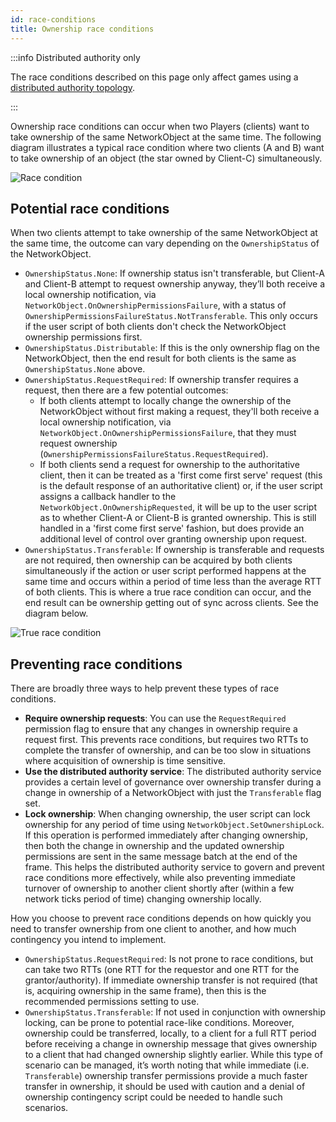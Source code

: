 ```yaml
---
id: race-conditions
title: Ownership race conditions
---
```


:::info Distributed authority only

The race conditions described on this page only affect games using a [distributed authority topology](../terms-concepts/distributed-authority.md).

:::

Ownership race conditions can occur when two Players (clients) want to take ownership of the same NetworkObject at the same time. The following diagram illustrates a typical race condition where two clients (A and B) want to take ownership of an object (the star owned by Client-C) simultaneously.

![Race condition](/img/race-condition.jpg)

## Potential race conditions

When two clients attempt to take ownership of the same NetworkObject at the same time, the outcome can vary depending on the `OwnershipStatus` of the NetworkObject.

* `OwnershipStatus.None`: If ownership status isn't transferable, but Client-A and Client-B attempt to request ownership anyway, they’ll both receive a local ownership notification, via `NetworkObject.OnOwnershipPermissionsFailure`, with a status of `OwnershipPermissionsFailureStatus.NotTransferable`. This only occurs if the user script of both clients don't check the NetworkObject ownership permissions first.
* `OwnershipStatus.Distributable`: If this is the only ownership flag on the NetworkObject, then the end result for both clients is the same as `OwnershipStatus.None` above.
* `OwnershipStatus.RequestRequired`: If ownership transfer requires a request, then there are a few potential outcomes:
    * If both clients attempt to locally change the ownership of the NetworkObject without first making a request, they'll both receive a local ownership notification, via `NetworkObject.OnOwnershipPermissionsFailure`, that they must request ownership (`OwnershipPermissionsFailureStatus.RequestRequired`).
    * If both clients send a request for ownership to the authoritative client, then it can be treated as a 'first come first serve' request (this is the default response of an authoritative client) or, if the user script assigns a callback handler to the `NetworkObject.OnOwnershipRequested`, it will be up to the user script as to whether Client-A or Client-B is granted ownership. This is still handled in a 'first come first serve' fashion, but does provide an additional level of control over granting ownership upon request.
* `OwnershipStatus.Transferable`: If ownership is transferable and requests are not required, then ownership can be acquired by both clients simultaneously if the action or user script performed happens at the same time and occurs within a period of time less than the average RTT of both clients. This is where a true race condition can occur, and the end result can be ownership getting out of sync across clients. See the diagram below.

![True race condition](/img/true-race-condition.jpg)

## Preventing race conditions

There are broadly three ways to help prevent these types of race conditions.

* **Require ownership requests**: You can use the `RequestRequired` permission flag to ensure that any changes in ownership require a request first. This prevents race conditions, but requires two RTTs to complete the transfer of ownership, and can be too slow in situations where acquisition of ownership is time sensitive.
* **Use the distributed authority service**: The distributed authority service provides a certain level of governance over ownership transfer during a change in ownership of a NetworkObject with just the `Transferable` flag set.
* **Lock ownership**: When changing ownership, the user script can lock ownership for any period of time using `NetworkObject.SetOwnershipLock`. If this operation is performed immediately after changing ownership, then both the change in ownership and the updated ownership permissions are sent in the same message batch at the end of the frame. This helps the distributed authority service to govern and prevent race conditions more effectively, while also preventing immediate turnover of ownership to another client shortly after (within a few network ticks period of time) changing ownership locally.

How you choose to prevent race conditions depends on how quickly you need to transfer ownership from one client to another, and how much contingency you intend to implement.

* `OwnershipStatus.RequestRequired`: Is not prone to race conditions, but can take two RTTs (one RTT for the requestor and one RTT for the grantor/authority). If immediate ownership transfer is not required (that is, acquiring ownership in the same frame), then this is the recommended permissions setting to use.
* `OwnershipStatus.Transferable`: If not used in conjunction with ownership locking, can be prone to potential race-like conditions. Moreover, ownership could be transferred, locally, to a client for a full RTT period before receiving a change in ownership message that gives ownership to a client that had changed ownership slightly earlier. While this type of scenario can be managed, it’s worth noting that while immediate (i.e. `Transferable`) ownership transfer permissions provide a much faster transfer in ownership, it should be used with caution and a denial of ownership contingency script could be needed to handle such scenarios.
